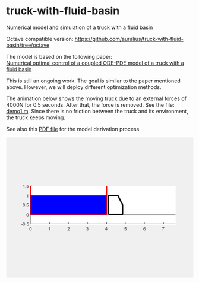 # truck-with-fluid-basin
Numerical model and simulation of a truck with a fluid basin

Octave compatible version: https://github.com/auralius/truck-with-fluid-basin/tree/octave


The model is based on the following paper:  
[Numerical optimal control of a coupled ODE-PDE model of a truck with a fluid basin](https://www.aimsciences.org/article/doi/10.3934/proc.2015.0515)


This is still an ongoing work. The goal is similar to the paper mentioned above. However, we will deploy different optimization methods.  


The animation below shows the moving truck due to an external forces of 4000N for 0.5 seconds. After that, the force is removed. See the file: [demo1.m](https://github.com/auralius/truck-with-fluid-basin/blob/main/demo1.m). Since there is no friction between the truck and its environment, the truck keeps moving.   


See also this [PDF file](https://github.com/auralius/truck-with-fluid-basin/blob/main/Model%20Derivation.pdf) for the model derivation process.  


![demo1](https://github.com/auralius/truck-with-fluid-basin/blob/main/demo1.gif)


